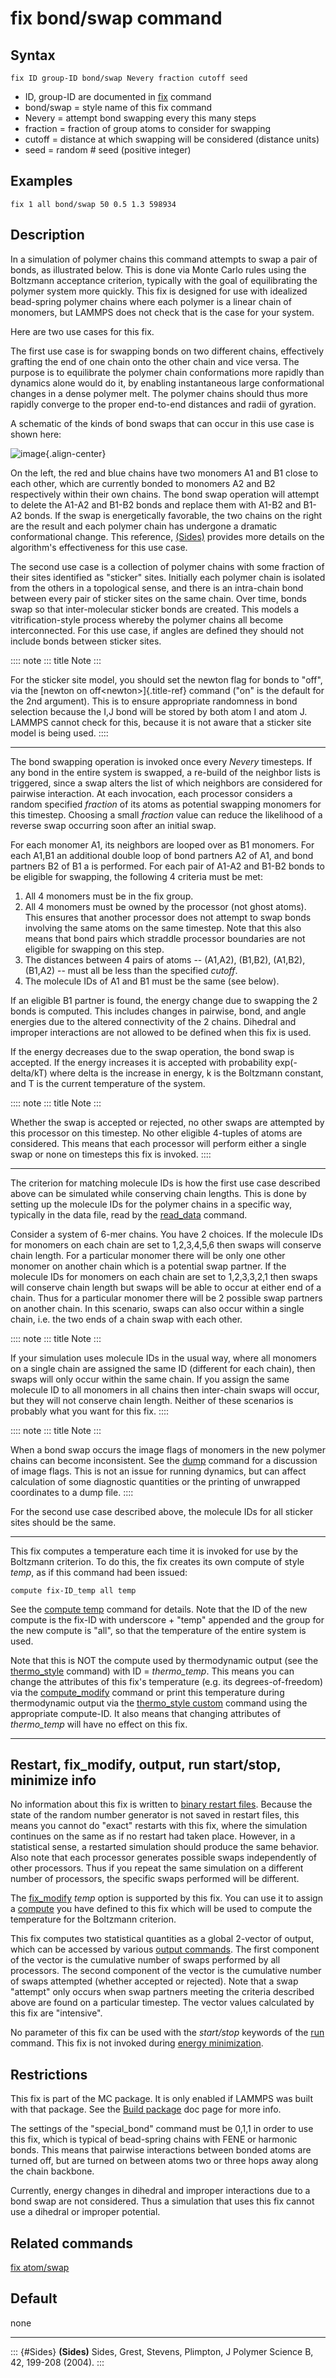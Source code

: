 # fix bond/swap command

## Syntax

    fix ID group-ID bond/swap Nevery fraction cutoff seed

-   ID, group-ID are documented in [fix](fix) command
-   bond/swap = style name of this fix command
-   Nevery = attempt bond swapping every this many steps
-   fraction = fraction of group atoms to consider for swapping
-   cutoff = distance at which swapping will be considered (distance
    units)
-   seed = random \# seed (positive integer)

## Examples

``` LAMMPS
fix 1 all bond/swap 50 0.5 1.3 598934
```

## Description

In a simulation of polymer chains this command attempts to swap a pair
of bonds, as illustrated below. This is done via Monte Carlo rules using
the Boltzmann acceptance criterion, typically with the goal of
equilibrating the polymer system more quickly. This fix is designed for
use with idealized bead-spring polymer chains where each polymer is a
linear chain of monomers, but LAMMPS does not check that is the case for
your system.

Here are two use cases for this fix.

The first use case is for swapping bonds on two different chains,
effectively grafting the end of one chain onto the other chain and vice
versa. The purpose is to equilibrate the polymer chain conformations
more rapidly than dynamics alone would do it, by enabling instantaneous
large conformational changes in a dense polymer melt. The polymer chains
should thus more rapidly converge to the proper end-to-end distances and
radii of gyration.

A schematic of the kinds of bond swaps that can occur in this use case
is shown here:

![image](JPG/bondswap.jpg){.align-center}

On the left, the red and blue chains have two monomers A1 and B1 close
to each other, which are currently bonded to monomers A2 and B2
respectively within their own chains. The bond swap operation will
attempt to delete the A1-A2 and B1-B2 bonds and replace them with A1-B2
and B1-A2 bonds. If the swap is energetically favorable, the two chains
on the right are the result and each polymer chain has undergone a
dramatic conformational change. This reference, [(Sides)](Sides)
provides more details on the algorithm\'s effectiveness for this use
case.

The second use case is a collection of polymer chains with some fraction
of their sites identified as \"sticker\" sites. Initially each polymer
chain is isolated from the others in a topological sense, and there is
an intra-chain bond between every pair of sticker sites on the same
chain. Over time, bonds swap so that inter-molecular sticker bonds are
created. This models a vitrification-style process whereby the polymer
chains all become interconnected. For this use case, if angles are
defined they should not include bonds between sticker sites.

:::: note
::: title
Note
:::

For the sticker site model, you should set the newton flag for bonds to
\"off\", via the [newton on off\<newton\>]{.title-ref} command (\"on\"
is the default for the 2nd argument). This is to ensure appropriate
randomness in bond selection because the I,J bond will be stored by both
atom I and atom J. LAMMPS cannot check for this, because it is not aware
that a sticker site model is being used.
::::

------------------------------------------------------------------------

The bond swapping operation is invoked once every *Nevery* timesteps. If
any bond in the entire system is swapped, a re-build of the neighbor
lists is triggered, since a swap alters the list of which neighbors are
considered for pairwise interaction. At each invocation, each processor
considers a random specified *fraction* of its atoms as potential
swapping monomers for this timestep. Choosing a small *fraction* value
can reduce the likelihood of a reverse swap occurring soon after an
initial swap.

For each monomer A1, its neighbors are looped over as B1 monomers. For
each A1,B1 an additional double loop of bond partners A2 of A1, and bond
partners B2 of B1 a is performed. For each pair of A1-A2 and B1-B2 bonds
to be eligible for swapping, the following 4 criteria must be met:

1.  All 4 monomers must be in the fix group.
2.  All 4 monomers must be owned by the processor (not ghost atoms).
    This ensures that another processor does not attempt to swap bonds
    involving the same atoms on the same timestep. Note that this also
    means that bond pairs which straddle processor boundaries are not
    eligible for swapping on this step.
3.  The distances between 4 pairs of atoms \-- (A1,A2), (B1,B2),
    (A1,B2), (B1,A2) \-- must all be less than the specified *cutoff*.
4.  The molecule IDs of A1 and B1 must be the same (see below).

If an eligible B1 partner is found, the energy change due to swapping
the 2 bonds is computed. This includes changes in pairwise, bond, and
angle energies due to the altered connectivity of the 2 chains. Dihedral
and improper interactions are not allowed to be defined when this fix is
used.

If the energy decreases due to the swap operation, the bond swap is
accepted. If the energy increases it is accepted with probability
exp(-delta/kT) where delta is the increase in energy, k is the Boltzmann
constant, and T is the current temperature of the system.

:::: note
::: title
Note
:::

Whether the swap is accepted or rejected, no other swaps are attempted
by this processor on this timestep. No other eligible 4-tuples of atoms
are considered. This means that each processor will perform either a
single swap or none on timesteps this fix is invoked.
::::

------------------------------------------------------------------------

The criterion for matching molecule IDs is how the first use case
described above can be simulated while conserving chain lengths. This is
done by setting up the molecule IDs for the polymer chains in a specific
way, typically in the data file, read by the [read_data](read_data)
command.

Consider a system of 6-mer chains. You have 2 choices. If the molecule
IDs for monomers on each chain are set to 1,2,3,4,5,6 then swaps will
conserve chain length. For a particular monomer there will be only one
other monomer on another chain which is a potential swap partner. If the
molecule IDs for monomers on each chain are set to 1,2,3,3,2,1 then
swaps will conserve chain length but swaps will be able to occur at
either end of a chain. Thus for a particular monomer there will be 2
possible swap partners on another chain. In this scenario, swaps can
also occur within a single chain, i.e. the two ends of a chain swap with
each other.

:::: note
::: title
Note
:::

If your simulation uses molecule IDs in the usual way, where all
monomers on a single chain are assigned the same ID (different for each
chain), then swaps will only occur within the same chain. If you assign
the same molecule ID to all monomers in all chains then inter-chain
swaps will occur, but they will not conserve chain length. Neither of
these scenarios is probably what you want for this fix.
::::

:::: note
::: title
Note
:::

When a bond swap occurs the image flags of monomers in the new polymer
chains can become inconsistent. See the [dump](dump) command for a
discussion of image flags. This is not an issue for running dynamics,
but can affect calculation of some diagnostic quantities or the printing
of unwrapped coordinates to a dump file.
::::

For the second use case described above, the molecule IDs for all
sticker sites should be the same.

------------------------------------------------------------------------

This fix computes a temperature each time it is invoked for use by the
Boltzmann criterion. To do this, the fix creates its own compute of
style *temp*, as if this command had been issued:

``` LAMMPS
compute fix-ID_temp all temp
```

See the [compute temp](compute_temp) command for details. Note that the
ID of the new compute is the fix-ID with underscore + \"temp\" appended
and the group for the new compute is \"all\", so that the temperature of
the entire system is used.

Note that this is NOT the compute used by thermodynamic output (see the
[thermo_style](thermo_style) command) with ID = *thermo_temp*. This
means you can change the attributes of this fix\'s temperature (e.g. its
degrees-of-freedom) via the [compute_modify](compute_modify) command or
print this temperature during thermodynamic output via the [thermo_style
custom](thermo_style) command using the appropriate compute-ID. It also
means that changing attributes of *thermo_temp* will have no effect on
this fix.

------------------------------------------------------------------------

## Restart, fix_modify, output, run start/stop, minimize info

No information about this fix is written to [binary restart
files](restart). Because the state of the random number generator is not
saved in restart files, this means you cannot do \"exact\" restarts with
this fix, where the simulation continues on the same as if no restart
had taken place. However, in a statistical sense, a restarted simulation
should produce the same behavior. Also note that each processor
generates possible swaps independently of other processors. Thus if you
repeat the same simulation on a different number of processors, the
specific swaps performed will be different.

The [fix_modify](fix_modify) *temp* option is supported by this fix. You
can use it to assign a [compute](compute) you have defined to this fix
which will be used to compute the temperature for the Boltzmann
criterion.

This fix computes two statistical quantities as a global 2-vector of
output, which can be accessed by various [output
commands](Howto_output). The first component of the vector is the
cumulative number of swaps performed by all processors. The second
component of the vector is the cumulative number of swaps attempted
(whether accepted or rejected). Note that a swap \"attempt\" only occurs
when swap partners meeting the criteria described above are found on a
particular timestep. The vector values calculated by this fix are
\"intensive\".

No parameter of this fix can be used with the *start/stop* keywords of
the [run](run) command. This fix is not invoked during [energy
minimization](minimize).

## Restrictions

This fix is part of the MC package. It is only enabled if LAMMPS was
built with that package. See the [Build package](Build_package) doc page
for more info.

The settings of the \"special_bond\" command must be 0,1,1 in order to
use this fix, which is typical of bead-spring chains with FENE or
harmonic bonds. This means that pairwise interactions between bonded
atoms are turned off, but are turned on between atoms two or three hops
away along the chain backbone.

Currently, energy changes in dihedral and improper interactions due to a
bond swap are not considered. Thus a simulation that uses this fix
cannot use a dihedral or improper potential.

## Related commands

[fix atom/swap](fix_atom_swap)

## Default

none

------------------------------------------------------------------------

::: {#Sides}
**(Sides)** Sides, Grest, Stevens, Plimpton, J Polymer Science B, 42,
199-208 (2004).
:::
